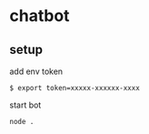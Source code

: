 # chatbot

## setup

add env token

```
$ export token=xxxxx-xxxxxx-xxxx
```

start bot


```
node .
```
